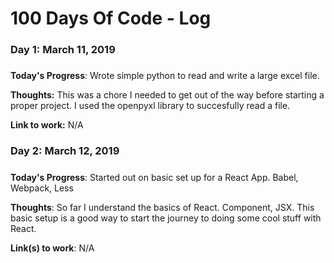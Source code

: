 # 100 Days Of Code - Log

### Day 1: March 11, 2019
##### 

**Today's Progress**: Wrote simple python to read and write a large excel file.

**Thoughts:** This was a chore I needed to get out of the way before starting a proper project.
I used the openpyxl library to succesfully read a file.

**Link to work:** N/A

### Day 2: March 12, 2019
##### 

**Today's Progress**: Started out on basic set up for a React App. Babel, Webpack, Less

**Thoughts**: So far I understand the basics of React. Component, JSX. This basic setup is a good way to start the journey to doing some cool stuff with React.

**Link(s) to work**: N/A
